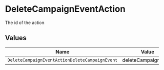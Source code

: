 # DeleteCampaignEventAction

The id of the action


## Values

| Name                                           | Value                                          |
| ---------------------------------------------- | ---------------------------------------------- |
| `DeleteCampaignEventActionDeleteCampaignEvent` | deleteCampaignEvent                            |